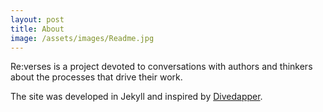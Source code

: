 ```yaml
---
layout: post
title: About
image: /assets/images/Readme.jpg
---
```


Re:verses is a project devoted to conversations with authors and thinkers about the processes that drive their work. <br>

The site was developed in Jekyll and inspired by <a href ="www.divedapper.com">Divedapper</a>.
